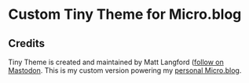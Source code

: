 # Custom Tiny Theme for Micro.blog

## Credits

Tiny Theme is created and maintained by Matt Langford ([follow on Mastodon](https://mastodon.social/@mtt). This is my custom version powering my [personal Micro.blog](https://fischr.org/).
